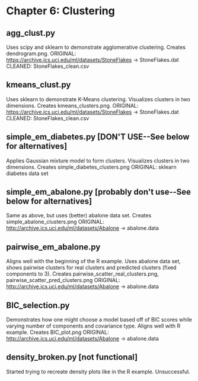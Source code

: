 # Chapter 6: Clustering

## agg_clust.py
Uses scipy and sklearn to demonstrate agglomerative clustering. Creates
dendrogram.png. 
    ORIGINAL: https://archive.ics.uci.edu/ml/datasets/StoneFlakes -> StoneFlakes.dat 
    CLEANED: StoneFlakes_clean.csv

## kmeans_clust.py
Uses sklearn to demonstrate K-Means clustering. Visualizes clusters in
two dimensions. Creates kmeans_clusters.png. 
    ORIGINAL: https://archive.ics.uci.edu/ml/datasets/StoneFlakes -> StoneFlakes.dat 
    CLEANED: StoneFlakes_clean.csv

## simple_em_diabetes.py [DON'T USE--See below for alternatives]
Applies Gaussian mixture model to form clusters. Visualizes clusters in two
dimensions. Creates simple_diabetes_clusters.png
    ORIGINAL: sklearn diabetes data set
    
## simple_em_abalone.py [probably don't use--See below for alternatives]
Same as above, but uses (better) abalone data set. Creates simple_abalone_clusters.png
    ORIGINAL: http://archive.ics.uci.edu/ml/datasets/Abalone -> abalone.data

## pairwise_em_abalone.py
Aligns well with the beginning of the R example. Uses abalone data set, shows pairwise 
clusters for real clusters and predicted clusters (fixed components to 3). 
Creates pairwise_scatter_real_clusters.png, pairwise_scatter_pred_clusters.png
    ORIGINAL: http://archive.ics.uci.edu/ml/datasets/Abalone -> abalone.data

## BIC_selection.py
Demonstrates how one might choose a model based off of BIC scores while varying
number of components and covariance type. Aligns well with R example. Creates
BIC_plot.png
    ORIGINAL: http://archive.ics.uci.edu/ml/datasets/Abalone -> abalone.data

## density_broken.py [not functional]
Started trying to recreate density plots like in the R example. Unsuccessful.